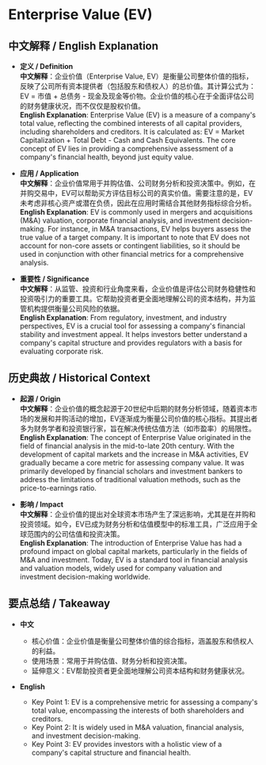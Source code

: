 # Enterprise Value (EV)

## 中文解释 / English Explanation

* **定义 / Definition**  
  **中文解释**：企业价值（Enterprise Value, EV）是衡量公司整体价值的指标，反映了公司所有资本提供者（包括股东和债权人）的总价值。其计算公式为：EV = 市值 + 总债务 - 现金及现金等价物。企业价值的核心在于全面评估公司的财务健康状况，而不仅仅是股权价值。  
  **English Explanation**: Enterprise Value (EV) is a measure of a company's total value, reflecting the combined interests of all capital providers, including shareholders and creditors. It is calculated as: EV = Market Capitalization + Total Debt - Cash and Cash Equivalents. The core concept of EV lies in providing a comprehensive assessment of a company's financial health, beyond just equity value.

* **应用 / Application**  
  **中文解释**：企业价值常用于并购估值、公司财务分析和投资决策中。例如，在并购交易中，EV可以帮助买方评估目标公司的真实价值。需要注意的是，EV未考虑非核心资产或潜在负债，因此在应用时需结合其他财务指标综合分析。  
  **English Explanation**: EV is commonly used in mergers and acquisitions (M&A) valuation, corporate financial analysis, and investment decision-making. For instance, in M&A transactions, EV helps buyers assess the true value of a target company. It is important to note that EV does not account for non-core assets or contingent liabilities, so it should be used in conjunction with other financial metrics for a comprehensive analysis.

* **重要性 / Significance**  
  **中文解释**：从监管、投资和行业角度来看，企业价值是评估公司财务稳健性和投资吸引力的重要工具。它帮助投资者更全面地理解公司的资本结构，并为监管机构提供衡量公司风险的依据。  
  **English Explanation**: From regulatory, investment, and industry perspectives, EV is a crucial tool for assessing a company's financial stability and investment appeal. It helps investors better understand a company's capital structure and provides regulators with a basis for evaluating corporate risk.

## 历史典故 / Historical Context

* **起源 / Origin**  
  **中文解释**：企业价值的概念起源于20世纪中后期的财务分析领域，随着资本市场的发展和并购活动的增加，EV逐渐成为衡量公司价值的核心指标。其提出者多为财务学者和投资银行家，旨在解决传统估值方法（如市盈率）的局限性。  
  **English Explanation**: The concept of Enterprise Value originated in the field of financial analysis in the mid-to-late 20th century. With the development of capital markets and the increase in M&A activities, EV gradually became a core metric for assessing company value. It was primarily developed by financial scholars and investment bankers to address the limitations of traditional valuation methods, such as the price-to-earnings ratio.

* **影响 / Impact**  
  **中文解释**：企业价值的提出对全球资本市场产生了深远影响，尤其是在并购和投资领域。如今，EV已成为财务分析和估值模型中的标准工具，广泛应用于全球范围内的公司估值和投资决策。  
  **English Explanation**: The introduction of Enterprise Value has had a profound impact on global capital markets, particularly in the fields of M&A and investment. Today, EV is a standard tool in financial analysis and valuation models, widely used for company valuation and investment decision-making worldwide.

## 要点总结 / Takeaway

* **中文**  
  - 核心价值：企业价值是衡量公司整体价值的综合指标，涵盖股东和债权人的利益。  
  - 使用场景：常用于并购估值、财务分析和投资决策。  
  - 延伸意义：EV帮助投资者更全面地理解公司资本结构和财务健康状况。  

* **English**  
  - Key Point 1: EV is a comprehensive metric for assessing a company's total value, encompassing the interests of both shareholders and creditors.  
  - Key Point 2: It is widely used in M&A valuation, financial analysis, and investment decision-making.  
  - Key Point 3: EV provides investors with a holistic view of a company's capital structure and financial health.